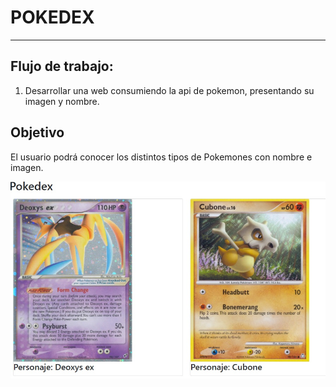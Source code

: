 # POKEDEX
***

## Flujo de trabajo: 

1. Desarrollar una web consumiendo la api de pokemon, presentando su imagen y nombre.



## Objetivo

El usuario podrá conocer los distintos tipos de Pokemones con nombre e imagen.

![POKEDEX](img/vista.jpg) 

